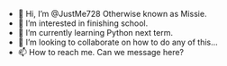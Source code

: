 - 👋 Hi, I’m @JustMe728 Otherwise known as Missie.
- 👀 I’m interested in finishing school.
- 🌱 I’m currently learning Python next term.
- 💞️ I’m looking to collaborate on how to do any of this...
- 📫 How to reach me. Can we message here?

<!---
JustMe728/JustMe728 is a ✨ special ✨ repository because its `README.md` (this file) appears on your GitHub profile.
You can click the Preview link to take a look at your changes.
--->
